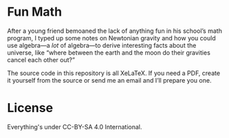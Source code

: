 # Fun Math

After a young friend bemoaned the lack of anything fun in his school’s
math program, I typed up some notes on Newtonian gravity and how you
could use algebra—a *lot* of algebra—to derive interesting facts about
the universe, like “where between the earth and the moon do their
gravities cancel each other out?”

The source code in this repository is all XeLaTeX.  If you need a PDF,
create it yourself from the source or send me an email and I’ll prepare
you one.

# License

Everything's under CC-BY-SA 4.0 International.
